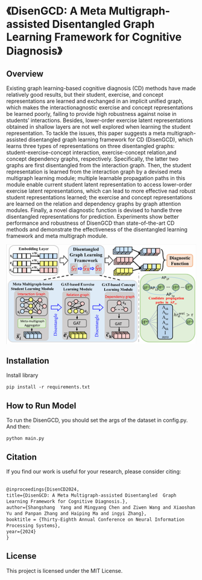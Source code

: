 ﻿# 《DisenGCD: A Meta Multigraph-assisted Disentangled  Graph Learning Framework for Cognitive Diagnosis》

## Overview

Existing graph learning-based cognitive diagnosis (CD) methods have made relatively good results, but their student, exercise, and concept representations are
learned and exchanged in an implicit unified graph, which makes the interactionagnostic exercise and concept representations be learned poorly, failing to provide high robustness against noise in students’ interactions. Besides, lower-order exercise latent representations obtained in shallow layers are not well explored when learning the student representation. To tackle the issues, this paper suggests a meta multigraph-assisted disentangled graph learning framework for CD (DisenGCD), which learns three types of representations on three disentangled graphs: student-exercise-concept interaction, exercise-concept relation,and concept dependency graphs, respectively. Specifically, the latter two graphs are first disentangled from the interaction graph. Then, the student representation is learned from the interaction graph by a devised meta multigraph learning module; multiple learnable propagation paths in this module enable current student latent representation to access lower-order exercise latent representations, which can lead to more effective nad robust student representations learned; the exercise and concept representations are learned on the relation and dependency graphs by graph attention modules. Finally, a novel diagnostic function is devised to handle three disentangled representations for prediction. Experiments show better performance and robustness of DisenGCD than state-of-the-art CD methods and demonstrate the effectiveness of the disentangled learning framework and meta multigraph module.

![DisenGCD.png](DisenGCD.png)

## Installation

Install library

```
pip install -r requirements.txt

```

## How to Run Model

To run the DisenGCD, you should set the args of the dataset in config.py. And then:

```
python main.py

```

## Citation

If you find our work is useful for your research, please consider citing:

```

@inproceedings{DisenCD2024,
title={DisenGCD: A Meta Multigraph-assisted Disentangled  Graph Learning Framework for Cognitive Diagnosis.},
author={Shangshang  Yang and Mingyang Chen and Ziwen Wang and Xiaoshan Yu and Panpan Zhang and Haiping Ma and ingyi Zhang},
booktitle = {Thirty-Eighth Annual Conference on Neural Information Processing Systems},
year={2024}
}
```

## License

This project is licensed under the MIT License.
